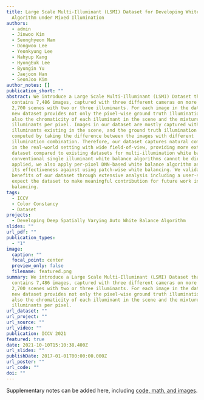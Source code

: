 ```yaml
---
title: Large Scale Multi-Illuminant (LSMI) Dataset for Developing White Balance
  Algorithm under Mixed Illumination
authors:
  - admin
  - Jinwoo Kim
  - Seonghyeon Nam
  - Dongwoo Lee
  - Yeonkyung Lee
  - Nahyup Kang
  - HyongEuk Lee
  - Byungin Yu
  - Jaejoon Han
  - SeonJoo Kim
author_notes: []
publication_short: ""
abstract: We introduce a Large Scale Multi-Illuminant (LSMI) Dataset that
  contains 7,486 images, captured with three different cameras on more than
  2,700 scenes with two or three illuminants. For each image in the dataset, the
  new dataset provides not only the pixel-wise ground truth illumination but
  also the chromaticity of each illuminant in the scene and the mixture ratio of
  illuminants per pixel. Images in our dataset are mostly captured with
  illuminants existing in the scene, and the ground truth illumination is
  computed by taking the difference between the images with different
  illumination combination. Therefore, our dataset captures natural composition
  in the real-world setting with wide field-of-view, providing more extensive
  dataset compared to existing datasets for multi-illumination white balance. As
  conventional single illuminant white balance algorithms cannot be directly
  applied, we also apply per-pixel DNN-based white balance algorithm and show
  its effectiveness against using patch-wise white balancing. We validate the
  benefits of our dataset through extensive analysis including a user-study, and
  expect the dataset to make meaningful contribution for future work in white
  balancing.
tags:
  - ICCV
  - Color Constancy
  - Dataset
projects:
  - Developing Deep Spatially Varying Auto White Balance Algorithm
slides: ""
url_pdf: ""
publication_types:
  - "1"
image:
  caption: ""
  focal_point: center
  preview_only: false
  filename: featured.png
summary: We introduce a Large Scale Multi-Illuminant (LSMI) Dataset that
  contains 7,486 images, captured with three different cameras on more than
  2,700 scenes with two or three illuminants. For each image in the dataset, the
  new dataset provides not only the pixel-wise ground truth illumination but
  also the chromaticity of each illuminant in the scene and the mixture ratio of
  illuminants per pixel.
url_dataset: ""
url_project: ""
url_source: ""
url_video: ""
publication: ICCV 2021
featured: true
date: 2021-10-10T15:10:38.400Z
url_slides: ""
publishDate: 2017-01-01T00:00:00.000Z
url_poster: ""
url_code: ""
doi: ""
---
```

Supplementary notes can be added here, including [code, math, and images](https://wowchemy.com/docs/writing-markdown-latex/).